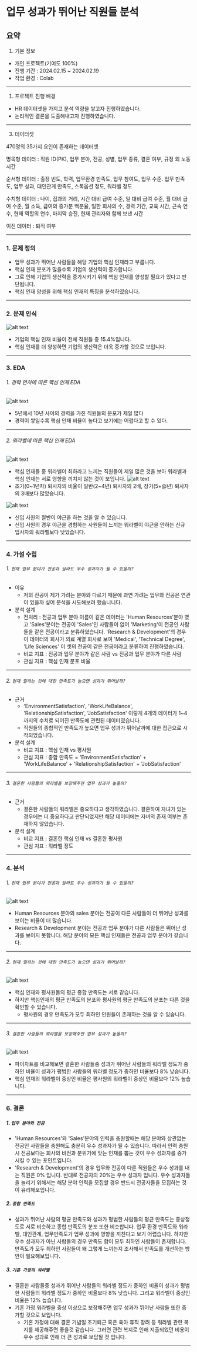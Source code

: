 업무 성과가 뛰어난 직원들 분석
==============

요약
--------------------------------------
1. 기본 정보
- 개인 프로젝트(기여도 100%)
- 진행 기간 : 2024.02.15 ~ 2024.02.19
- 작업 환경 : Colab
***
1. 프로젝트 진행 배경
- HR 데이터셋을 가지고 분석 역량을 쌓고자 진행하였습니다.
- 논리적인 결론을 도출해내고자 진행하였습니다.
***



3. 데이터셋

470명의 35가지 요인이 존재하는 데이터셋​

명목형 데이터 : 직원 ID(PK), 업무 분야, 전공, 성별, 업무 종류, 결혼 여부, 규정 외 노동시간​

순서형 데이터 :  출장 빈도, 학력, 업무환경 만족도, 업무 참여도, 업무 수준. 업무 만족도, 업무 성과, 대인관게 만족도, 스톡옵션 정도, 워라벨 정도​

수치형 데이터 : 나이, 집과의 거리, 시간 대비 급여 수준, 일 대비 급여 수준, 월 대비 급여 수준, 월 소득, 급여의 증가분 백분율, 일한 회사의 수, 경력 기간, 교육 시간, 근속 연수, 현재 역할의 연수, 마지막 승진, 현재 관리자와 함께 보낸 시간​

이진 데이터 : 퇴직 여부


***
### 1. 문제 정의
   
- 업무 성과가 뛰어난 사람들을 해당 기업의 핵심 인재라고 부릅니다.   
- 핵심 인재 분포가 많을수록 기업의 생산력이 증가합니다.
- 그로 인해 기업의 생산력을 증가시키기 위해 핵심 인재를 양성할 필요가 있다고 판단됩니다.
- 핵심 인재 양성을 위해 핵심 인재의 특징을 분석하였습니다.

***
### 2. 문제 인식
![alt text](image/pie_1.png)
- 기업의 핵심 인재 비율이 전체 직원들 중 15.4%입니다.
- 핵심 인재를 더 양성하면 기업의 생산력은 더욱 증가할 것으로 보입니다.
-------

### 3. EDA
###### 1. 경력 연차에 따른 핵심 인재 EDA
![alt text](image/dash1.png)
  - 5년에서 10년 사이의 경력을 가진 직원들의 분포가 제일 많다
  - 경력이 쌓일수록 핵심 인재 비율이 높다고 보기에는 어렵다고 할 수 있다.

----

###### 2. 워라벨에 따른 핵심 인재 EDA

![alt text](image/dash2.png)
  - 핵심 인재들 중 워라벨이 최하라고 느끼는 직원들이 제일 많은 것을 보아 워라벨과 핵심 인재는 서로 영향을 끼치지 않는 것이 보입니다.
![alt text](image/early_bar.png)
  - 조기(0\~1년차) 퇴사자의 비율이 일반(2\~4년) 퇴사자의 2배, 장기(5+@년) 퇴사자의 3배보다 많았습니다.

![alt text](image/dash3.png)
  - 신입 사원의 절반이 야근을 하는 것을 알 수 있습니다.
  - 신입 사원의 경우 야근을 경험하는 사원들이 느끼는 워라벨이 야근을 안하는 신규 입사자의 워라벨보다 낮았습니다.

------ 

### 4. 가설 수립
###### 1. ```현재 업무 분야가 전공과 달라도 우수 성과자가 될 수 있을까?```
- 이유
  - 저의 전공이 제가 가려는 분야와 다르기 때문에 과연 가려는 업무와 전공은 연관이 있을까 싶어 분석을 시도해보려 했습니니다.
- 분석 설계
  - 전처리 : 전공과 업무 분야 이름이 같은 데이터는 'Human Resources'분야 였고 'Sales'분야는 전공이 'Sales'인 사람들이 없어 'Marketing'이 전공인 사람들을 같은 전공이라고 분류하였습니다. 'Research & Development'의 경우 이 데이터의 회사가 의료 계열 회사로 보여 'Medical', 'Technical Degree', 'Life Sciences' 이 셋의 전공이 같은 전공이라고 분류하여 진행하였습니다.
  - 비교 지표 : 전공과 업무 분야가 같은 사람 vs 전공과 업무 분야가 다른 사람
  - 관심 지표 : 핵심 인재 분포 비율

-------
###### 2. ```현재 일하는 것에 대한 만족도가 높으면 성과가 뛰어날까?```
- 근거
   - 'EnvironmentSatisfaction', 'WorkLifeBalance', 'RelationshipSatisfaction', 'JobSatisfaction' 이렇게 4개의 데이터가 1~4까지의 수치로 되어진 만족도에 관련된 데이터였습니다. 
   - 직원들의 종합적인 만족도가 높으면 업무 성과가 뛰어날까에 대한 접근으로 시작되었습니다.
- 분석 설계
  - 비교 지표 : 핵심 인재 vs 평사원
  - 관심 지표 : 종합 만족도 = 'EnvironmentSatisfaction' + 'WorkLifeBalance' + 'RelationshipSatisfaction' + 'JobSatisfaction'
------
###### 3. ```결혼한 사람들의 워라벨을 보장해주면 업무 성과가 높을까?```
- 근거
  - 결혼한 사람들의 워라벨은 중요하다고 생각하였습니다. 결혼하여 자녀가 있는 경우에는 더 중요하다고 판단되었지만 해당 데이터에는 자녀의 존재 여부는 존재하지 않았습니다. 
- 분석 설계
  - 비교 지표 : 결혼한 핵심 인재 vs 결혼한 평사원
  - 관심 지표 : 워라벨 정도
---------
### 4. 분석
###### 1. ```현재 업무 분야가 전공과 달라도 우수 성과자가 될 수 있을까?```
![alt text](image/bar_3.png)
- Human Resources 분야와 sales 분야는 전공이 다른 사람들이 더 뛰어난 성과를 보이는 비율이 더 많습니다. 
- Research & Development 분야는 전공과 업무 분야가 다른 사람들은 뛰어난 성과를 보이지 못합니다. 해당 분야의 모든 핵심 인재들은 전공과 업무 분야가 같습니다.
-------
###### 2. ```현재 일하는 것에 대한 만족도가 높으면 성과가 뛰어날까?```
![alt text](image/violet.png)
- 핵심 인재와 평사원들의 평균 종합 만족도는 서로 같습니다.
- 하지만 핵심인재의 평균 만족도의 분포와 평사원의 평균 만족도의 분포는 다른 것을 확인할 수 있습니다. 
  - 평사원의 경우 만족도가 모두 최하인 인원들이 존재하는 것을 알 수 있습니다.
------
###### 3. ```결혼한 사람들의 워라벨을 보장해주면 업무 성과가 높을까?```
![alt text](image/pie_2.png)
- 파이차트를 비교해보면 결혼한 사람들중 성과가 뛰어난 사람들의 워라벨 정도가 중하인 비율이 성과가 평범한 사람들의 워라벨 정도가 중하인 비율보다 8% 낮습니다. 
- 핵심 인재의 워라벨이 중상인 비율은 평사원의 워라벨이 중상인 비율보다 12% 높습니다.
----------

### 6. 결론
##### 1. ```업무 분야와 전공```
- 'Human Resources'와 'Sales'분야의 인력을 충원할때는 해당 분야와 상관없는 전공인 사람들을 충원해도 충분히 우수 성과자가 될 수 있습니다. 따라서 인력 충원시 전공보다는 회사의 비전과 분위기에 맞는 인재를 뽑는 것이 우수 성과자를 증가시킬 수 있는 포인트입니다.
- 'Research & Development'의 경우 업무와 전공이 다른 직원들은 우수 성과를 내는 직원은 0% 입니다. 반대로 전공자의 20%는 우수 성과자 입니다. 우수 성과자들을 늘리기 위해서는 해당 분야 인력을 모집할 경우 반드시 전공자들을 모집하는 것이 유리해보입니다.
##### 2. ```종합 만족도```
- 성과가 뛰어난 사람의 평균 만족도와 성과가 평범한 사람들의 평균 만족도는 중상정도로 서로 비슷하고 종합 만족도의 분포 또한 비슷합니다. 업무 환경 만족도와 워라벨, 대인관계, 업무만족도가 업무 성과에 영향을 끼친다고 보기 어렵습니다. 하지만 우수 성과자가 아닌 사람들의 경우 만족도 합이 모두 최하인 사람들이 존재합니다. 만족도가 모두 최하인 사람들이 왜 그렇게 느끼는지 조사해서 만족도를 개선하는 방안이 필요해보입니다.
##### 3. ```기혼 가정의 워라벨```
- 결혼한 사람들중 성과가 뛰어난 사람들의 워라벨 정도가 중하인 비율이 성과가 평범한 사람들의 워라벨 정도가 중하인 비율보다 8% 낮습니다. 그리고 워라벨이 중상인 비율은 12% 높습니다.
- 기혼 가정 워라벨을 중상 이상으로 보장해주면 업무 성과가 뛰어난 사람들 또한 증가할 것으로 보입니다.
  - 기혼 가정에 대해 결혼 기념일 조기퇴근 혹은 육아 휴직 장려 등 워라벨 관련 복지를 제공해주면 좋을것 같습니다. 그러면 관련 복지로 인해 지출되었던 비용이 우수 성과로 인해 더 큰 성과로 보답될 것 입니다.
-----
